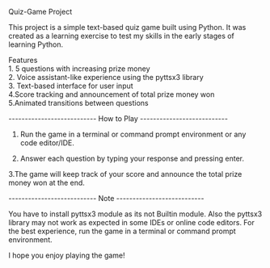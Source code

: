 Quiz-Game Project


This project is a simple text-based quiz game built using Python. It was created as a learning exercise to test my skills in the early stages of learning Python.

Features<br>1. 5 questions with increasing prize money<br>2. Voice assistant-like experience using the pyttsx3 library<br>3. Text-based interface for user input<br>4.Score tracking and announcement of total prize money won<br>5.Animated transitions between questions


---------------------------  How to Play  ---------------------------

1. Run the game in a terminal or command prompt environment or any code editor/IDE.

2. Answer each question by typing your response and pressing enter.

3.The game will keep track of your score and announce the total prize money won at the end.


---------------------------  Note  ---------------------------

You have to install pyttsx3 module as its not Builtin module. Also the pyttsx3 library may not work as expected in some IDEs or online code editors. For the best experience, run the game in a terminal or command prompt environment.

 I hope you enjoy playing the game!
